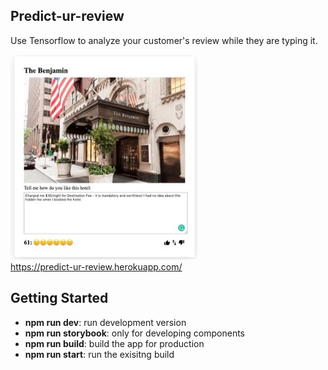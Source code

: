 ## Predict-ur-review
Use Tensorflow to analyze your customer's review while they are typing it.

![Screenshot_01](/public/assets/readme_01.jpg?raw=true)
<br />
https://predict-ur-review.herokuapp.com/

## Getting Started
<ul>
    <li><b>npm run dev</b>: run development version</li>
    <li><b>npm run storybook</b>: only for developing components</li>
    <li><b>npm run build</b>: build the app for production</li>
    <li><b>npm run start</b>: run the exisitng build</li>
</ul>
